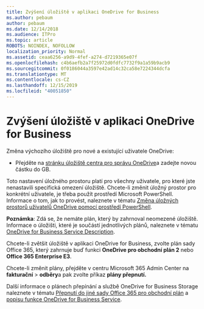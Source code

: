 ```yaml
---
title: Zvýšení úložiště v aplikaci OneDrive for Business
ms.author: pebaum
author: pebaum
ms.date: 12/14/2018
ms.audience: ITPro
ms.topic: article
ROBOTS: NOINDEX, NOFOLLOW
localization_priority: Normal
ms.assetid: ceaa6256-a9d9-4fef-a274-d7219365e07f
ms.openlocfilehash: c4b6aefb2a7f25972d0fdfc7732f9a1a59b9acb9
ms.sourcegitcommit: 0f0186044a3597e42ad14c32ca58e7224344dcfa
ms.translationtype: MT
ms.contentlocale: cs-CZ
ms.lasthandoff: 12/15/2019
ms.locfileid: "40051850"
---
```

# <a name="how-to-increase-storage-in-onedrive-for-business"></a>Zvýšení úložiště v aplikaci OneDrive for Business

Změna výchozího úložiště pro nové a existující uživatele OneDrive:
  
- Přejděte na [stránku úložiště centra pro správu OneDrive](https://admin.onedrive.com/?v=StorageSettings)a zadejte novou částku do GB.
    
Toto nastavení úložného prostoru platí pro všechny uživatele, pro které jste nenastavili specifická omezení úložiště. Chcete-li změnit úložný prostor pro konkrétní uživatele, je třeba použít prostředí Microsoft PowerShell. Informace o tom, jak to provést, naleznete v tématu [Změna úložných prostorů uživatelů OneDrive pomocí prostředí PowerShell](https://go.microsoft.com/fwlink/?linkid=866402). 
  
 **Poznámka**: Zdá se, že nemáte plán, který by zahrnoval neomezené úložiště. Informace o úložišti, které je součástí jednotlivých plánů, naleznete v tématu [OneDrive for Business Service Description](https://go.microsoft.com/fwlink/p/?LinkID=826071).
  
Chcete-li zvětšit úložiště v aplikaci OneDrive for Business, zvolte plán sady Office 365, který zahrnuje buď funkci **OneDrive pro obchodní plán 2** nebo **Office 365 Enterprise E3**. 
  
Chcete-li změnit plány, přejděte v centru Microsoft 365 Admin Center na **fakturační** \> **odběry**a pak zvolte příkaz **plány přepnutí.**
  
Další informace o plánech přepínání a službě OneDrive for Business Storage naleznete v tématu [Přepnutí do jiné sady Office 365 pro obchodní plán](https://go.microsoft.com/fwlink/?LinkId=2031117) a [popisu funkce OneDrive for Business Service](https://go.microsoft.com/fwlink/?LinkId-2031122).
  

